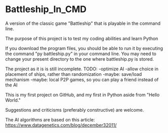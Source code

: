 # Battleship_In_CMD
A version of the classic game "Battleship" that is playable in the command line.

The purpose of this project is to test my coding abilities and learn Python

If you download the program files, you should be able to run it by executing the command "py battleship.py" in your command line.
You may need to change your present directory to the one where battleship.py is stored.

The project as it is is still incomplete.
TODO:
-optimize AI
-allow choice in placement of ships, rather than randomization
-maybe: save/load mechanism
-maybe: local P2P games, so you can play a friend instead of the AI

This is my first project on GitHub, and my first in Python aside from "Hello World."

Suggestions and criticisms (preferably constructive) are welcome.

The AI algorithms are based on this article: https://www.datagenetics.com/blog/december32011/
